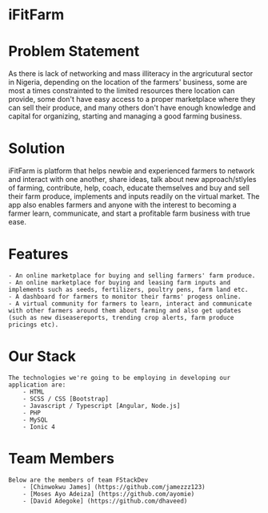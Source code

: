 # iFitFarm
# Problem Statement
As there is lack of networking and mass illiteracy in the argricutural sector in Nigeria, depending on the location of the farmers' business, some are most a times constrainted to the limited resources there location can provide, some don't have easy access to a proper marketplace where they can sell their produce, and many others don't have enough knowledge and capital for organizing, starting and managing a good farming business.  
	
# Solution
iFitFarm is platform that helps newbie and experienced farmers to network and interact with one another, share ideas, talk about new approach/stlyles of farming, contribute, help, coach, educate themselves and buy and sell their farm produce, implements and inputs readily on the virtual market. The app also enables farmers and anyone with the interest to becoming a farmer learn, communicate, and start a profitable farm business with true ease.

# Features
	- An online marketplace for buying and selling farmers' farm produce.
	- An online marketplace for buying and leasing farm inputs and implements such as seeds, fertilizers, poultry pens, farm land etc.
	- A dashboard for farmers to monitor their farms' progess online.
	- A virtual community for farmers to learn, interact and communicate with other farmers around them about farming and also get updates (such as new diseasereports, trending crop alerts, farm produce pricings etc).

# Our Stack
	The technologies we're going to be employing in developing our application are:
		- HTML
		- SCSS / CSS [Bootstrap]
		- Javascript / Typescript [Angular, Node.js]
		- PHP
		- MySQL
		- Ionic 4

# Team Members
	Below are the members of team FStackDev
		- [Chinwokwu James] (https://github.com/jamezzz123)
		- [Moses Ayo Adeiza] (https://github.com/ayomie)
		- [David Adegoke] (https://github.com/dhaveed)
